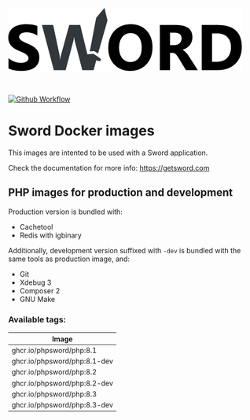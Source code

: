 ![Sword Logo](./sword-logo-sm.png)

<br>

[![Github Workflow](https://github.com/phpsword/docker-images/workflows/Build%20and%20deploy/badge.svg)](https://github.com/phpsword/docker-images/actions)

# Sword Docker images

This images are intented to be used with a Sword application.

Check the documentation for more info: https://getsword.com

## PHP images for production and development

Production version is bundled with:

* Cachetool
* Redis with igbinary

Additionally, development version suffixed with `-dev` is bundled with the same tools as production image, and:

* Git
* Xdebug 3
* Composer 2
* GNU Make

### Available tags:

| Image  |
| ------ |
| ghcr.io/phpsword/php:8.1     |
| ghcr.io/phpsword/php:8.1-dev |
| ghcr.io/phpsword/php:8.2     |
| ghcr.io/phpsword/php:8.2-dev |
| ghcr.io/phpsword/php:8.3     |
| ghcr.io/phpsword/php:8.3-dev |
